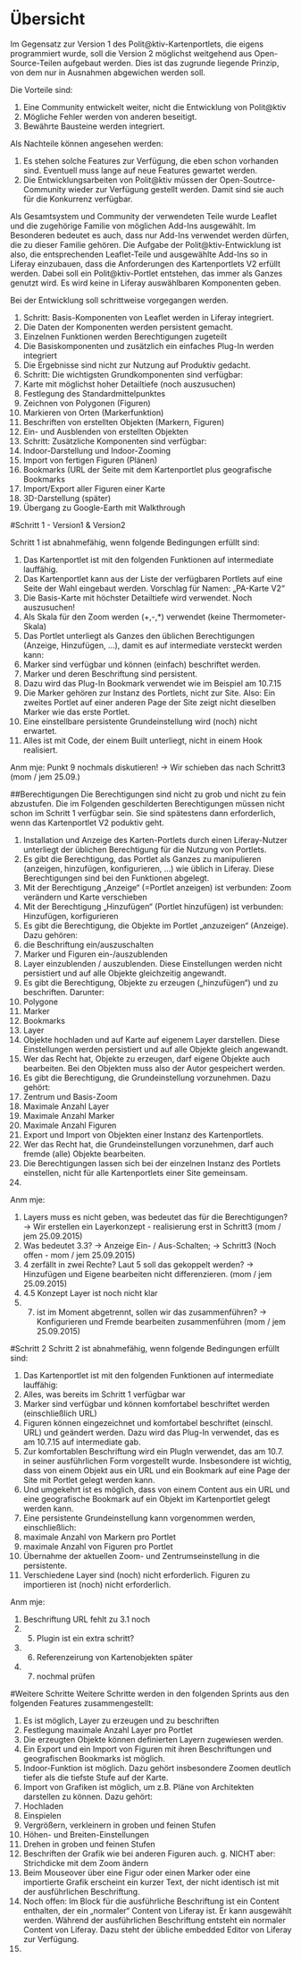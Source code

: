 # Übersicht


Im Gegensatz zur Version 1 des Polit@ktiv-Kartenportlets, die eigens programmiert wurde, soll die Version 2 möglichst weitgehend aus Open-Source-Teilen aufgebaut werden. Dies ist das zugrunde liegende Prinzip, von dem nur in Ausnahmen abgewichen werden soll.

Die Vorteile sind:
1. Eine Community entwickelt weiter, nicht die Entwicklung von Polit@ktiv
2. Mögliche Fehler werden von anderen beseitigt.
3. Bewährte Bausteine werden integriert.

Als Nachteile können angesehen werden:
1. Es stehen solche Features zur Verfügung, die eben schon vorhanden sind.
Eventuell muss lange auf neue Features gewartet werden.
2. Die Entwicklungsarbeiten von Polit@ktiv müssen der Open-Soutrce-Community wieder zur Verfügung gestellt werden. Damit sind sie auch für die Konkurrenz verfügbar.

Als Gesamtsystem und Community der verwendeten Teile wurde Leaflet und die zugehörige Familie von möglichen Add-Ins ausgewählt. Im Besonderen bedeutet es auch, dass nur Add-Ins verwendet werden dürfen, die zu dieser Familie gehören.
Die Aufgabe der Polit@ktiv-Entwicklung ist also, die entsprechenden Leaflet-Teile und ausgewählte Add-Ins so in Liferay einzubauen, dass die Anforderungen des Kartenportlets V2 erfüllt werden.
Dabei soll ein Polit@ktiv-Portlet entstehen, das immer als Ganzes genutzt wird. Es wird keine in Liferay auswählbaren Komponenten geben.

Bei der Entwicklung soll schrittweise vorgegangen werden.
1. Schritt: Basis-Komponenten von Leaflet werden in Liferay integriert.
 1. Die Daten der Komponenten werden persistent gemacht.
 2. Einzelnen Funktionen werden Berechtigungen zugeteilt
 3. Die Basiskomponenten und zusätzlich ein einfaches Plug-In werden integriert
 4. Die Ergebnisse sind nicht zur Nutzung auf Produktiv gedacht.
2. Schritt: Die wichtigsten Grundkomponenten sind verfügbar:
 1. Karte mit möglichst hoher Detailtiefe (noch auszusuchen)
 2. Festlegung des Standardmittelpunktes
 3. Zeichnen von Polygonen (Figuren)
 4. Markieren von Orten (Markerfunktion)
 5. Beschriften von erstellten Objekten (Markern, Figuren)
 6. Ein- und Ausblenden von erstellten Objekten
3. Schritt: Zusätzliche Komponenten sind verfügbar:
 1. Indoor-Darstellung und Indoor-Zooming
 2. Import von fertigen Figuren (Plänen)
 3. Bookmarks (URL der Seite mit dem Kartenportlet plus geografische Bookmarks
 4. Import/Export aller Figuren einer Karte
 5. 3D-Darstellung (später)
 6. Übergang zu Google-Earth mit Walkthrough

#Schritt 1 - Version1 & Version2

Schritt 1 ist abnahmefähig, wenn folgende Bedingungen erfüllt sind:
1. Das Kartenportlet ist mit den folgenden Funktionen auf intermediate lauffähig.
2. Das Kartenportlet kann aus der Liste der verfügbaren Portlets auf eine Seite der Wahl eingebaut werden. Vorschlag für Namen: „PA-Karte V2“
3. Die Basis-Karte mit höchster Detailtiefe wird verwendet. Noch auszusuchen!
4. Als Skala für den Zoom werden (+,-,*) verwendet (keine Thermometer-Skala)
5. Das Portlet unterliegt als Ganzes den üblichen Berechtigungen (Anzeige, Hinzufügen, …), damit es auf intermediate versteckt werden kann:
6. Marker sind verfügbar und können (einfach) beschriftet werden.
7. Marker und deren Beschriftung sind persistent.
8. Dazu wird das Plug-In Bookmark verwendet wie im Beispiel am 10.7.15
9. Die Marker gehören zur Instanz des Portlets, nicht zur Site. Also: Ein zweites Portlet auf einer anderen Page der Site zeigt nicht dieselben Marker wie das erste Portlet.
10. Eine einstellbare persistente Grundeinstellung wird (noch) nicht erwartet.
11. Alles ist mit Code, der einem Built unterliegt, nicht in einem Hook realisiert.

Anm mje: Punkt 9 nochmals diskutieren! -> Wir schieben das nach Schritt3 (mom / jem 25.09.)

##Berechtigungen
Die Berechtigungen sind nicht zu grob und nicht zu fein abzustufen.
Die im Folgenden geschilderten Berechtigungen müssen nicht schon im Schritt 1 verfügbar sein. Sie sind spätestens dann erforderlich, wenn das Kartenportlet V2 poduktiv geht.
1. Installation und Anzeige des Karten-Portlets durch einen Liferay-Nutzer unterliegt der üblichen Berechtigung für die Nutzung von Portlets.
2. Es gibt die Berechtigung, das Portlet als Ganzes zu manipulieren (anzeigen, hinzufügen, konfigurieren, …) wie üblich in Liferay. Diese Berechtigungen sind bei den Funktionen abgelegt.
 1. Mit der Berechtigung „Anzeige“ (=Portlet anzeigen) ist verbunden:
Zoom verändern und Karte verschieben
 2. Mit der Berechtigung „Hinzufügen“ (Portlet hinzufügen) ist verbunden:
Hinzufügen, korfigurieren
3. Es gibt die Berechtigung, die Objekte im Portlet „anzuzeigen“ (Anzeige). Dazu gehören:
 1. die Beschriftung ein/auszuschalten
 2. Marker und Figuren ein-/auszublenden
 3. Layer einzublenden / auszublenden. Diese Einstellungen werden nicht persistiert und auf alle Objekte gleichzeitig angewandt.
4. Es gibt die Berechtigung, Objekte zu erzeugen („hinzufügen“) und zu beschriften. Darunter:
 1. Polygone
 2. Marker
 3. Bookmarks
 4. Layer
 5. Objekte hochladen und auf Karte auf eigenem Layer darstellen.
Diese Einstellungen werden persistiert und auf alle Objekte gleich angewandt.
5. Wer das Recht hat, Objekte zu erzeugen, darf eigene Objekte auch bearbeiten.
Bei den Objekten muss also der Autor gespeichert werden.
6. Es gibt die Berechtigung, die Grundeinstellung vorzunehmen. Dazu gehört:
 1. Zentrum und Basis-Zoom
 2. Maximale Anzahl Layer
 3. Maximale Anzahl Marker
 4. Maximale Anzahl Figuren
 5. Export und Import von Objekten einer Instanz des Kartenportlets.
7. Wer das Recht hat, die Grundeinstellungen vorzunehmen, darf auch fremde (alle) Objekte bearbeiten.
8. Die Berechtigungen lassen sich bei der einzelnen Instanz des Portlets einstellen, nicht für alle Kartenportlets einer Site gemeinsam.
9. 

Anm mje: 
1. Layers muss es nicht geben, was bedeutet das für die Berechtigungen? -> Wir erstellen ein Layerkonzept - realisierung erst in Schritt3 (mom / jem 25.09.2015)
2. Was bedeutet 3.3? -> Anzeige Ein- / Aus-Schalten; -> Schritt3 (Noch offen - mom / jem 25.09.2015)
3. 4 zerfällt in zwei Rechte? Laut 5 soll das gekoppelt werden? -> Hinzufügen und Eigene bearbeiten nicht differenzieren. (mom / jem 25.09.2015)
4. 4.5 Konzept Layer ist noch nicht klar
5. 7. ist im Moment abgetrennt, sollen wir das zusammenführen? -> Konfigurieren und Fremde bearbeiten zusammenführen (mom / jem 25.09.2015)

#Schritt 2
Schritt 2 ist abnahmefähig, wenn folgende Bedingungen erfüllt sind:
1. Das Kartenportlet ist mit den folgenden Funktionen auf intermediate lauffähig:
2. Alles, was bereits im Schritt 1 verfügbar war
3. Marker sind verfügbar und können komfortabel beschriftet werden (einschließlich URL)
4. Figuren können eingezeichnet und komfortabel beschriftet (einschl. URL) und geändert werden.
Dazu wird das Plug-In verwendet, das es am 10.7.15 auf intermediate gab.
5. Zur komfortablen Beschriftung wird ein PlugIn verwendet, das am 10.7. in seiner ausführlichen Form vorgestellt wurde. Insbesondere ist wichtig, dass von einem Objekt aus ein URL und ein Bookmark auf eine Page der Site mit Portlet gelegt werden kann.
6. Und umgekehrt ist es möglich, dass von einem Content aus ein URL und eine geografische Bookmark auf ein Objekt im Kartenportlet gelegt werden kann.
7. Eine persistente Grundeinstellung kann vorgenommen werden, einschließlich:
 1. maximale Anzahl von Markern pro Portlet
 2. maximale Anzahl von Figuren pro Portlet
 3. Übernahme der aktuellen Zoom- und Zentrumseinstellung in die persistente.
8. Verschiedene Layer sind (noch) nicht erforderlich.
Figuren zu importieren ist (noch) nicht erforderlich.

Anm mje: 
1. Beschriftung URL fehlt zu 3.1 noch
2. 5. Plugin ist ein extra schritt?
3. 6. Referenzeirung von Kartenobjekten später
4. 7. nochmal prüfen

#Weitere Schritte
Weitere Schritte werden in den folgenden Sprints aus den folgenden Features zusammengestellt:
1. Es ist möglich, Layer zu erzeugen und zu beschriften
2. Festlegung maximale Anzahl Layer pro Portlet
3. Die erzeugten Objekte können definierten Layern zugewiesen werden.
4. Ein Export und ein Import von Figuren mit ihren Beschriftungen und geografischen Bookmarks ist möglich.
5. Indoor-Funktion ist möglich.
Dazu gehört insbesondere Zoomen deutlich tiefer als die tiefste Stufe auf der Karte.
6. Import von Grafiken ist möglich, um z.B. Pläne von Architekten darstellen zu können.
Dazu gehört:
 1. Hochladen
 2. Einspielen
 3. Vergrößern, verkleinern in groben und feinen Stufen
 4. Höhen- und Breiten-Einstellungen
 5. Drehen in groben und feinen Stufen
 6. Beschriften der Grafik wie bei anderen Figuren auch.
g. NICHT aber: Strichdicke mit dem Zoom ändern
7. Beim Mouseover über eine Figur oder einen Marker oder eine importierte Grafik erscheint ein kurzer Text, der nicht identisch ist mit der ausführlichen Beschriftung.
8. Noch offen: Im Block für die ausführliche Beschriftung ist ein Content enthalten, der ein „normaler“ Content von Liferay ist. Er kann ausgewählt werden. Während der ausführlichen Beschriftung entsteht ein normaler Content von Liferay. Dazu steht der übliche embedded Editor von Liferay zur Verfügung.
9. 